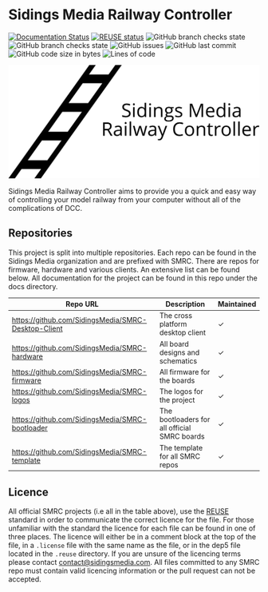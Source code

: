 <!-- 
SPDX-FileCopyrightText: Copyright (c) 2021 Sidings Media 

SPDX-License-Identifier: MIT
-->
# Sidings Media Railway Controller
[![Documentation Status](https://readthedocs.org/projects/sidings-media-railway-controller/badge/?version=latest)](https://docs.sidingsmedia.com/projects/smrc/en/latest/?badge=latest) [![REUSE status](https://api.reuse.software/badge/github.com/SidingsMedia/Sidings-Media-Railway-Controller)](https://api.reuse.software/info/github.com/SidingsMedia/Sidings-Media-Railway-Controller) ![GitHub branch checks state](https://img.shields.io/github/checks-status/SidingsMedia/Sidings-Media-Railway-Controller/main?label=main%20checks) ![GitHub branch checks state](https://img.shields.io/github/checks-status/SidingsMedia/Sidings-Media-Railway-Controller/develop?label=develop%20checks) ![GitHub issues](https://img.shields.io/github/issues/SidingsMedia/Sidings-Media-Railway-Controller) ![GitHub last commit](https://img.shields.io/github/last-commit/sidingsmedia/sidings-media-railway-controller) ![GitHub code size in bytes](https://img.shields.io/github/languages/code-size/SidingsMedia/Sidings-Media-Railway-Controller) ![Lines of code](https://img.shields.io/tokei/lines/github/SidingsMedia/Sidings-Media-Railway-Controller)

![SMRC Project Logo](https://github.com/SidingsMedia/SMRC-logos/blob/main/track-bw-square-long.svg)

Sidings Media Railway Controller aims to provide you a quick and easy way of controlling your model railway from your computer without all of the complications of DCC.

## Repositories

This project is split into multiple repositories. Each repo can be found in the Sidings Media organization and are prefixed with SMRC. There are repos for firmware, hardware and various clients. An extensive list can be found below. All documentation for the project can be found in this repo under the docs directory.

| Repo URL | Description          | Maintained |
| -------- | -------------------- | ---------- |
| https://github.com/SidingsMedia/SMRC-Desktop-Client | The cross platform desktop client | ✓ |
| https://github.com/SidingsMedia/SMRC-hardware| All board designs and schematics | ✓ |
| https://github.com/SidingsMedia/SMRC-firmware | All firmware for the boards | ✓ |
| https://github.com/SidingsMedia/SMRC-logos | The logos for the project | ✓ |
| https://github.com/SidingsMedia/SMRC-bootloader | The bootloaders for all official SMRC boards | ✓ |
| https://github.com/SidingsMedia/SMRC-template | The template for all SMRC repos | ✓ |

## Licence
All official SMRC projects (i.e all in the table above), use the [REUSE](https://reuse.software) standard in order to communicate the correct licence for the file. For those unfamiliar with the 
standard the licence for each file can be found in one of three places. The licence will either be in a comment block at the top of the file, in a `.license` file with the same name as the file, or in the dep5 file located in the `.reuse` directory. If you are unsure of the licencing terms please contact [contact@sidingsmedia.com](mailto:contact@sidingsmedia.com?subject=SMRC%20Licence). All files committed to any SMRC repo must contain valid licencing information or the pull request can not be accepted.